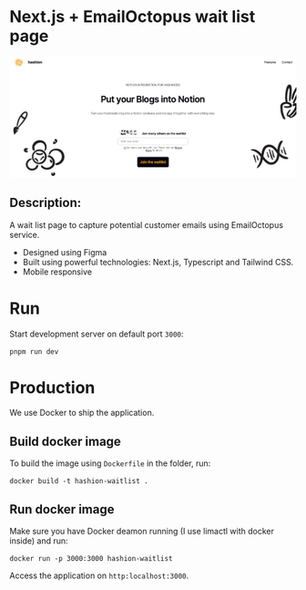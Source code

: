 # Next.js + EmailOctopus wait list page

![Screenshot](./screenshot.png)

## Description:

A wait list page to capture potential customer emails using EmailOctopus
service.

- Designed using Figma
- Built using powerful technologies: Next.js, Typescript and Tailwind CSS.
- Mobile responsive

# Run

Start development server on default port `3000`:

```shell
pnpm run dev
```

# Production

We use Docker to ship the application. 

## Build docker image

To build the image using `Dockerfile` in the folder, run:

```shell
docker build -t hashion-waitlist .
```

## Run docker image

Make sure you have Docker deamon running (I use limactl with docker inside) and run:

```shell
docker run -p 3000:3000 hashion-waitlist
```

Access the application on `http:localhost:3000`.
